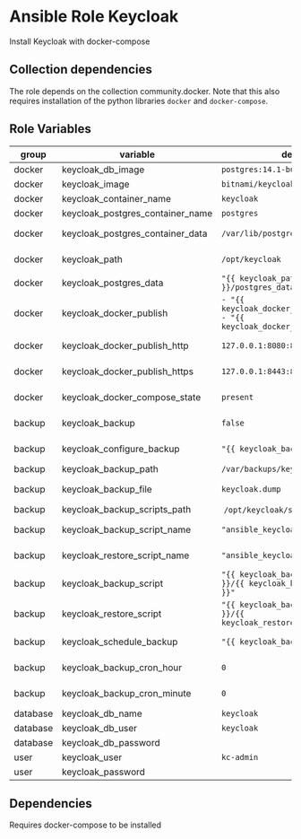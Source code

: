 # Ansible Role Keycloak

Install Keycloak with docker-compose

## Collection dependencies

The role depends on the collection community.docker.
Note that this also requires installation of the python libraries `docker` and `docker-compose`.

## Role Variables

<!-- markdownlint-disable MD033 -->
| group | variable | default | description |
| --- | --- | ---| --- |
| docker | keycloak_db_image | `postgres:14.1-bullseye` | the postgres docker image |
| docker | keycloak_image | `bitnami/keycloak:16.1.1` | the keycloak docker image |
| docker | keycloak_container_name | `keycloak` | the container name for keycloak |
| docker | keycloak_postgres_container_name | `postgres` | the container name for postgres |
| docker | keycloak_postgres_container_data | `/var/lib/postgresql/data` | the path for the postgres_data volume |
| docker | keycloak_path | `/opt/keycloak` | the host keycloak_path (used for `keycloak_postgres_data`) |
| docker | keycloak_postgres_data | `"{{ keycloak_path }}/postgres_data"` |  the host path for the postgres data |
| docker | keycloak_docker_publish | <code>- "{{ keycloak_docker_publish_http }}"<br />- "{{ keycloak_docker_publish_https }}"</code> | the definition of docker publishing ports |
| docker | keycloak_docker_publish_http | `127.0.0.1:8080:8080` | definition of docker publishing http (use by `keycloak_docker_publish`) |
| docker | keycloak_docker_publish_https | `127.0.0.1:8443:8443` | definition of docker publishing https (use by `keycloak_docker_publish`) |
| docker | keycloak_docker_compose_state | `present` | state for [community.docker.docker_compose](https://docs.ansible.com/ansible/latest/collections/community/docker/docker_compose_module.html) |
| backup | keycloak_backup | `false` | if backup of the keycloak db should be configured and scheduled |
| backup | keycloak_configure_backup | `"{{ keycloak_backup }}"` | if backup of the keycloak db should be configured |
| backup | keycloak_backup_path | `/var/backups/keycloak` | the path for the keycloak backup |
| backup | keycloak_backup_file | `keycloak.dump` | the name of the keycloak backup file |
| backup | keycloak_backup_scripts_path | `/opt/keycloak/scripts` | the path for the backup scripts |
| backup | keycloak_backup_script_name | `"ansible_keycloak_backup.sh"` | the name of the keycloak backup script |
| backup | keycloak_restore_script_name | `"ansible_keycloak_restore.sh"` | the name of the keycloak restore script |
| backup | keycloak_backup_script |  `"{{ keycloak_backup_scripts_path }}/{{ keycloak_backup_script_name }}"` | the keycloak backup script |
| backup | keycloak_restore_script |  `"{{ keycloak_backup_scripts_path }}/{{ keycloak_restore_script_name }}"` | the keycloak restore script |
| backup | keycloak_schedule_backup | `"{{ keycloak_backup }}"` | if backup of the keycloak db should be scheduled |
| backup | keycloak_backup_cron_hour | `0` | the schedule hour for keycloak backup |
| backup | keycloak_backup_cron_minute | `0` | the schedule minute for keycloak backup |
| database | keycloak_db_name | `keycloak` | the database name |
| database | keycloak_db_user | `keycloak` | the database user |
| database | keycloak_db_password | | the password for the database user |
| user | keycloak_user | `kc-admin` | the keycloak user |
| user | keycloak_password | | the password for the keycloak user |
<!-- markdownlint-enable MD033 -->

## Dependencies

Requires docker-compose to be installed
